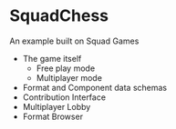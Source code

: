 # SquadChess
An example built on Squad Games 

* The game itself
  * Free play mode
  * Multiplayer mode
* Format and Component data schemas
* Contribution Interface
* Multiplayer Lobby
* Format Browser
